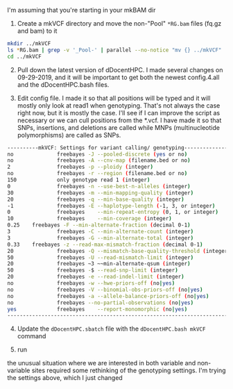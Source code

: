 I'm assuming that you're starting in your mkBAM dir

1. Create a mkVCF directory and move the non-"Pool" `*RG.bam` files (fq.gz and bam) to it
```bash
mkdir ../mkVCF
ls *RG.bam | grep -v '_Pool-' | parallel --no-notice "mv {} ../mkVCF"
cd ../mkVCF
```

2. Pull down the latest version of dDocentHPC.  I made several changes on 09-29-2019, and it will be important to get both the newest config.4.all and the dDocentHPC.bash files.

3. Edit config file.  I made it so that all positions will be typed and it will mostly only look at read1 when genotyping.  That's not always the case right now, but it is mostly the case.  I'll see if I can improve the script as necessary or we can cull positions from the *.vcf.  I have made it so that SNPs, insertions, and deletions are called while MNPs (multinucleotide polymorphisms) are called as SNPs.

```bash
----------mkVCF: Settings for variant calling/ genotyping---------------------------------------------------------
no              freebayes -J --pooled-discrete (yes or no)                                              If yes, a pool of individuals is assumed to be the statistical unit of observation.
no              freebayes -A --cnv-map (filename.bed or no)                                             If the pools have different numbers of individuals, then you should provide a copy number variation (cnv) *.bed file with $
2               freebayes -p --ploidy (integer)                                                                 Whether pooled or not, if no cnv-map file is provided, then what is the ploidy of the samples? for pools, this num$
no              freebayes -r --region (filename.bed or no)                                              Limit analysis to specified region.  Bed file format: <chrom>:<start_position>-<end_position>
150             only genotype read 1 (integer)                                                                  Limit analysis to only Read 1 positions, integer is maximum Read1 bp position
0               freebayes -n --use-best-n-alleles (integer)                                             reduce the number of alleles considered to n, zero means all, set to 2 or more if you run out of memory
30              freebayes -m --min-mapping-quality (integer)
20              freebayes -q --min-base-quality (integer)
-1              freebayes -E --haplotype-length (-1, 3, or integer)                     Set to -1 to avoid multi nucleotide polymorphisms and force calling MNPs as SNPs.  Can be set up to half the read length, or more.
0               freebayes    --min-repeat-entropy (0, 1, or integer)                    Set to 0 to avoid multi nucleotide polymorphisms and force calling MNPs as SNPs. To detect interrupted repeats, build across sequence unti$
10              freebayes    --min-coverage (integer)                                           Require at least this coverage to process a site
0.25    freebayes -F --min-alternate-fraction (decimal 0-1)                     There must be at least 1 individual with this fraction of alt reads to evaluate the position. If your individuals are barcoded, then use 0.2. If y$
3               freebayes -C --min-alternate-count (integer)                                    Require at least this count of observations supporting an alternate allele within a single individual in order to evaluate the pos$
3               freebayes -G --min-alternate-total (integer)                                    Require at least this count of observations supporting an alternate allele within the total population in order to use the allele $
0.33    freebayes -z --read-max-mismatch-fraction (decimal 0-1)                 Exclude reads with more than N [0,1] fraction of mismatches where each mismatch has base quality >= mismatch-base-quality-threshold default: 1.0
20              freebayes -Q --mismatch-base-quality-threshold (integer)                Count mismatches toward --read-mismatch-limit if the base quality of the mismatch is >= Q.  default: 10
50              freebayes -U --read-mismatch-limit (integer)                    Exclude reads with more than N mismatches where each mismatch has base quality >= mismatch-base-quality-threshold. default: ~unbounded
20              freebayes ~3 ~~min-alternate-qsum (integer)                                             This value is the mean base quality score for alternate reads and will be multiplied by -C to set -3. Description of -3: R$
50              freebayes -$ --read-snp-limit (integer)                         Exclude reads with more than N base mismatches, ignoring gaps with quality >= mismatch-base-quality-threshold. default: ~unbounded
20              freebayes -e --read-indel-limit (integer)                                               Exclude reads with more than N separate gaps. default: ~unbounded
no              freebayes -w --hwe-priors-off (no|yes)                                                  Disable estimation of the probability of the combination arising under HWE given the allele frequency as estimated by obse$
no              freebayes -V --binomial-obs-priors-off (no|yes)                                 Disable incorporation of prior expectations about observations. Uses read placement probability, strand balance probability, and r$
no              freebayes -a --allele-balance-priors-off (no|yes)                               Disable use of aggregate probability of observation balance between alleles as a component of the priors.
no              freebayes --no-partial-observations (no|yes)                                    Exclude observations which do not fully span the dynamically-determined detection window.  (default, use all observations, dividin$
yes             freebayes    --report-monomorphic (no|yes)                                              Report even loci which appear to be monomorphic, and report allconsidered alleles, even those which are not in called geno$
------------------------------------------------------------------------------------------------------------------

```

4. Update the `dDocentHPC.sbatch` file with the `dDocentHPC.bash mkVCF` command

5. run

the unusual situation where we are interested in both variable and non-variable sites required some rethinking of the genotyping settings.  I'm trying the settings above, which I just changed
